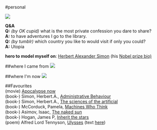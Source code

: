 
#personal

![](http://i.imgur.com/SHvdqUV.jpg)

**Q&A**  
**Q:** *(by OK cupid)* what is the most private confession you dare to share?  
**A:** to have adventures I go to the library.  
**Q:** *(by tumblr)* which country you like to would visit if only you could?  
**A:** Utopia  

**hero to model myself on**: [Herbert Alexander Simon](http://en.wikipedia.org/wiki/Herbert_A._Simon "simon") (his [Nobel prize bio)](http://www.nobelprize.org/nobel_prizes/economic-sciences/laureates/1978/simon-bio.html "nobel simon")

##where I came from
![](http://i.imgur.com/w5FJng0.jpg)

##where I'm now
![](http://i.imgur.com/sdsyfB6.jpg)


##Favourites  
(movie) [Apocalypse now](https://www.facebook.com/ApocalypseNowMovie?fb_action_ids=1392445307677777&fb_action_types=video.watches&fb_source=other_multiline&action_object_map=%5B132187376810512%5D&action_type_map=%5B%22video.watches%22%5D&action_ref_map=%5B%5D&fb_collection_id=46&ref=profile)  
(book-) Simon, Herbert.A., [Administrative Behaviour](http://www.goodreads.com/book/show/155253.Administrative_Behavior?action_object_map=%5B404550862944594%5D&action_ref_map=%5B%5D&action_type_map=%5B%22books.reads%22%5D&fb_action_ids=1414322568823384&fb_action_types=books.reads&fb_collection_id=14&fb_source=other_multiline&ref=profile)  
(book-) Simon, Herbert.A., [The sciences of the artificial](http://www.amazon.co.uk/Sciences-Artificial-Herbert-Simon/dp/0262691914/ref=sr_1_1?ie=UTF8&qid=1416680947&sr=8-1&keywords=Sciences+of+the+Artificial)   
(book-) McCorduck, Pamela, [Machines Who Think](http://www.goodreads.com/book/show/1170362.Machines_Who_Think?fb_action_ids=1392457471009894&fb_action_types=books.reads&fb_source=other_multiline&action_object_map=%5B10150392473343219%5D&action_type_map=%5B%22books.reads%22%5D&action_ref_map=%5B%5D&fb_collection_id=14&ref=profile)  
(book-) Asimov, Isaac, [The naked sun](https://www.facebook.com/pages/The-Naked-Sun/111488908867312?fb_action_ids=1392449334344041&fb_action_types=books.reads&fb_source=other_multiline&action_object_map=%5B111488908867312%5D&action_type_map=%5B%22books.reads%22%5D&action_ref_map=%5B%5D&fb_collection_id=14&ref=profile)  
(book-) Hogan, James P, [Inherit the stars](http://www.goodreads.com/book/show/16252641-inherit-the-stars)  
(poem) Alfred Lord Tennyson, [Ulysses](http://www.dailymotion.com/video/xdeapm_alfred-lord-tennyson-ulysses-lewis_creation) (text [here](http://www.poetryfoundation.org/poem/174659))




